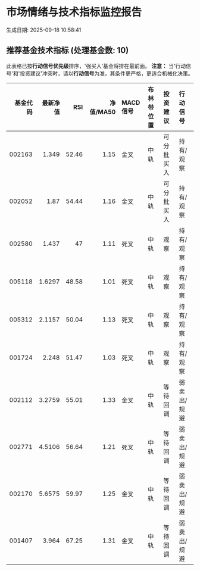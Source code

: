 # 市场情绪与技术指标监控报告

生成日期: 2025-09-18 10:58:41

## 推荐基金技术指标 (处理基金数: 10)
此表格已按**行动信号优先级**排序，'强买入'基金将排在最前面。
**注意：** 当'行动信号'和'投资建议'冲突时，请以**行动信号**为准，其条件更严格，更适合机械化决策。

|   基金代码 |   最新净值 |   RSI |   净值/MA50 | MACD信号   | 布林带位置   | 投资建议   | 行动信号   |
|-------:|-------:|------:|----------:|:---------|:--------|:-------|:-------|
| 002163 | 1.349  | 52.46 |      1.15 | 金叉       | 中轨      | 可分批买入  | 持有/观察  |
| 002052 | 1.87   | 54.44 |      1.16 | 金叉       | 中轨      | 可分批买入  | 持有/观察  |
| 002580 | 1.437  | 47    |      1.11 | 死叉       | 中轨      | 观察     | 持有/观察  |
| 005118 | 1.6297 | 48.58 |      1.01 | 死叉       | 中轨      | 观察     | 持有/观察  |
| 005312 | 2.1157 | 50.04 |      1.13 | 死叉       | 中轨      | 观察     | 持有/观察  |
| 001724 | 2.248  | 51.47 |      1.03 | 死叉       | 中轨      | 观察     | 持有/观察  |
| 002112 | 3.2759 | 55.01 |      1.33 | 金叉       | 中轨      | 等待回调   | 弱卖出/规避 |
| 002771 | 4.5106 | 56.64 |      1.21 | 死叉       | 中轨      | 等待回调   | 弱卖出/规避 |
| 002170 | 5.6575 | 59.97 |      1.25 | 金叉       | 中轨      | 等待回调   | 弱卖出/规避 |
| 001407 | 3.964  | 67.25 |      1.31 | 金叉       | 中轨      | 等待回调   | 弱卖出/规避 |